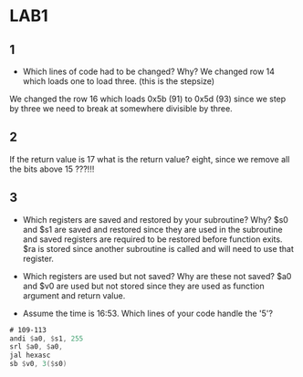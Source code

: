 # LAB1

## 1
- Which lines of code had to be changed? Why?
We changed row 14 which loads one to load three. (this is the stepsize)

We changed the row 16 which loads 0x5b (91) to 0x5d (93) since we step by three we need to break at somewhere
divisible by three.

## 2
If the return value is 17 what is the return value?
eight, since we remove all the bits above 15 ???!!!

## 3
- Which registers are saved and restored by your subroutine? Why?
$s0 and $s1 are saved and restored since they are used in the subroutine and saved registers are required to be restored before function exits. $ra is stored since another subroutine is called and will need to use that register.

- Which registers are used but not saved? Why are these not saved?
$a0 and $v0 are used but not stored since they are used as function argument and return value.

- Assume the time is 16:53. Which lines of your code handle the '5'?
```asm
# 109-113
andi $a0, $s1, 255 
srl $a0, $a0, 
jal hexasc
sb $v0, 3($s0) 
```